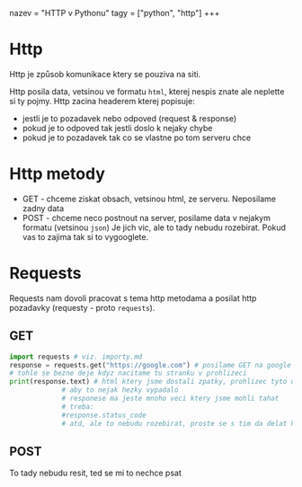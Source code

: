 nazev = "HTTP v Pythonu"
tagy = ["python", "http"]
+++
# Http
Http je způsob komunikace ktery se pouziva na siti.

Http posila data, vetsinou ve formatu `html`, kterej nespis znate ale neplette si ty pojmy.
Http zacina headerem kterej popisuje:

+ jestli je to pozadavek nebo odpoved (request & response)
+ pokud je to odpoved tak jestli doslo k nejaky chybe
+ pokud je to pozadavek tak co se vlastne po tom serveru chce

# Http metody
+ GET - chceme ziskat obsach, vetsinou html, ze serveru. Neposilame zadny data
+ POST - chceme neco postnout na server, posilame data v nejakym formatu (vetsinou `json`)
Je jich vic, ale to tady nebudu rozebirat. Pokud vas to zajima tak si to vygooglete.

# Requests
Requests nam dovoli pracovat s tema http metodama a posilat http pozadavky (requesty - proto `requests`).

## GET
```python
import requests # viz. importy.md
response = requests.get("https://google.com") # posilame GET na google
# tohle se bezne deje kdyz nacitame tu stranku v prohlizeci
print(response.text) # html ktery jsme dostali zpatky, prohlizec tyto data zpracuje
		     # aby to nejak hezky vypadalo
		     # responese ma jeste mnoho veci ktery jsme mohli tahat
		     # treba:
		     #response.status_code
		     # atd, ale to nebudu rozebirat, proste se s tim da delat hromada veci
```
## POST
To tady nebudu resit, ted se mi to nechce psat
